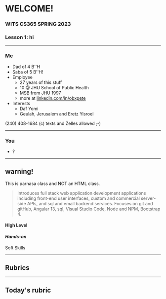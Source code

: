 # WELCOME!

### WITS CS365 SPRING 2023

### Lesson 1: hi

---

### Me

*   Dad of 4 B''H
*   Saba of 5 B''H!
*   Employee
    *   27 years of this stuff
    *   10 @ JHU School of Public Health
    *   MSB from JHU 1997
    *   more at [linkedin.com/in/obxpete](https://www.linkedin.com/in/obxpete/)
*   Interests
    *   Daf Yomi
    *   Geulah, Jerusalem and Eretz Yisroel

(240) 408-1684 (c) texts and Zelles allowed ;-)

---

### You

*   ?

---

## warning!

This is parnasa class and NOT an HTML class.  

> Introduces full stack web application development applications including front-end user interfaces, custom and commercial server-side APIs, and sql and email backend services. Focuses on git and gitHub, Angular 13, sql, Visual Studio Code, Node and NPM, Bootstrap 4.

#### HIgh Level

#### _Hands-on_

Soft Skills

---

## Rubrics

---

## Today's rubric
